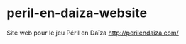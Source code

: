 peril-en-daiza-website
======================

Site web pour le jeu Péril en Daïza http://perilendaiza.com/
